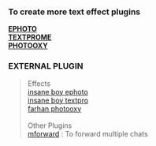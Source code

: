 ### To create more text effect plugins
[**EPHOTO**](https://gist.github.com/lyfe00011/a497eba97dd1e82d8fa43c81cbf0fca8)<br>
[**TEXTPROME**](https://gist.github.com/lyfe00011/2ef095df8c0eb2a9ce8dbae51c16fe3e)<br>
[**PHOTOOXY**](https://gist.github.com/lyfe00011/6834e168d53f0c9afb8497b0dc36d57f)<br>

### EXTERNAL PLUGIN
> Effects <br>
[insane boy ephoto](https://gist.github.com/insanebwoi/ecc94966e4196565a6a87f355fa4c763)<br>
[insane boy textpro](https://gist.github.com/insanebwoi/12d767a4b77fa40e1f725df47cd4808e)<br>
[farhan photooxy](https://gist.github.com/farhan-dqz/935ced7e551df63e0bbd7fbe3ecd3535)<br><br>
> Other Plugins<br>
[mforward](https://gist.github.com/lyfe00011/467a2e45f4e36b8bb4782ee8da573ca0) : To forward multiple chats<br>